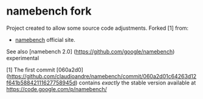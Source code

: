 namebench fork
=============

Project created to allow some source code adjustments. Forked [1] from:

- [namebench](https://code.google.com/archive/p/namebench) official site.

See also [namebench 2.0] (https://github.com/google/namebench) experimental

[1] The first commit [060a2d0] (https://github.com/claudioandre/namebench/commit/060a2d01c64263d12f641b58842111627758945d) contains *exactly* the stable version available at https://code.google.com/p/namebench/
